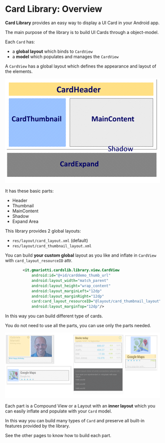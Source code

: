 # Card Library: Overview

**Card Library** provides an easy way to display a UI Card in your Android app.

The main purpose of the library is to build UI Cards through a object-model.

Each `Card` has:

* a **global layout** which binds to `CardView`
* a **model** which populates and manages the `CardView`


A `CardView` has a global layout which defines the appearance and layout of the elements.

![Screen](/demo/images/model.png)

It has these basic parts:

* Header
* Thumbnail
* MainContent
* Shadow
* Expand Area

This library provides 2 global layouts:

* `res/layout/card_layout.xml` (default)
* `res/layout/card_thumbnail_layout.xml`

You can build **your custom global** layout as you like and inflate in `CardView` with `card_layout_resourceID` attr.

 ``` xml
         <it.gmariotti.cardslib.library.view.CardView
             android:id="@+id/carddemo_thumb_url"
             android:layout_width="match_parent"
             android:layout_height="wrap_content"
             android:layout_marginLeft="12dp"
             android:layout_marginRight="12dp"
             card:card_layout_resourceID="@layout/card_thumbnail_layout"
             android:layout_marginTop="12dp"/>
 ```

In this way you can build different type of cards.

You do not need to use all the parts, you can use only the parts needed.

![Screen](/demo/images/model/mexample.png)


Each part is a Compound View or a Layout with an **inner layout** which you can easily inflate and populate with your `Card` model.

In this way you can build many types of `Card` and preserve all built-in features provided by the library.

See the other pages to know how to build each part.

